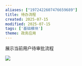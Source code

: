 ```yaml
---
aliases: ["1972422607476659689"]
title: 待办流程
created: 2025-07-15
modified: 2025-07-15
tags: ['基础模块']
theme: 政务应用
---
```


展示当前用户待审批流程

![](fff185490d83bd5c86ca750d49da217f.jpg)